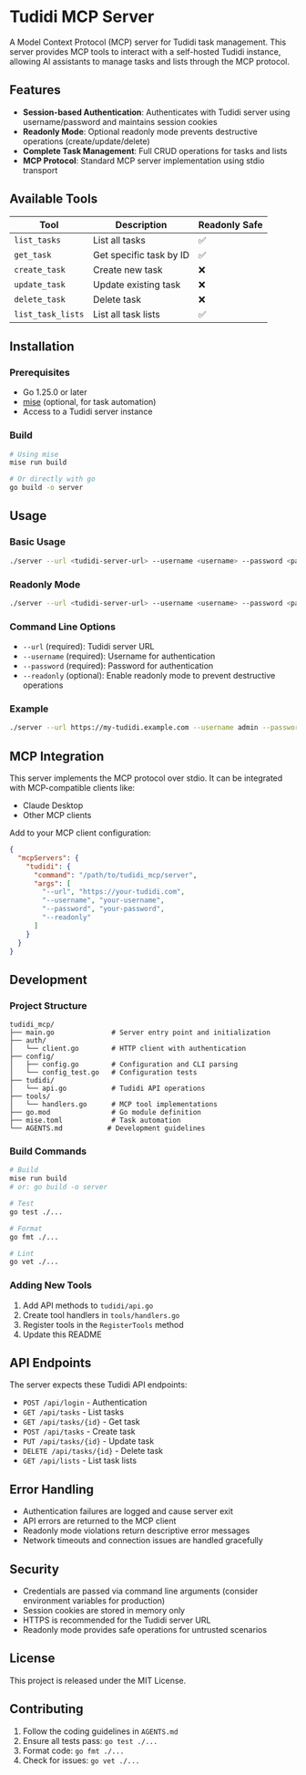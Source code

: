 # Tudidi MCP Server

A Model Context Protocol (MCP) server for Tudidi task management. This server provides MCP tools to interact with a self-hosted Tudidi instance, allowing AI assistants to manage tasks and lists through the MCP protocol.

## Features

- **Session-based Authentication**: Authenticates with Tudidi server using username/password and maintains session cookies
- **Readonly Mode**: Optional readonly mode prevents destructive operations (create/update/delete)
- **Complete Task Management**: Full CRUD operations for tasks and lists
- **MCP Protocol**: Standard MCP server implementation using stdio transport

## Available Tools

| Tool | Description | Readonly Safe |
|------|-------------|---------------|
| `list_tasks` | List all tasks | ✅ |
| `get_task` | Get specific task by ID | ✅ |
| `create_task` | Create new task | ❌ |
| `update_task` | Update existing task | ❌ |
| `delete_task` | Delete task | ❌ |
| `list_task_lists` | List all task lists | ✅ |

## Installation

### Prerequisites
- Go 1.25.0 or later
- [mise](https://mise.jdx.dev/) (optional, for task automation)
- Access to a Tudidi server instance

### Build

```bash
# Using mise
mise run build

# Or directly with go
go build -o server
```

## Usage

### Basic Usage

```bash
./server --url <tudidi-server-url> --username <username> --password <password>
```

### Readonly Mode

```bash
./server --url <tudidi-server-url> --username <username> --password <password> --readonly
```

### Command Line Options

- `--url` (required): Tudidi server URL
- `--username` (required): Username for authentication
- `--password` (required): Password for authentication  
- `--readonly` (optional): Enable readonly mode to prevent destructive operations

### Example

```bash
./server --url https://my-tudidi.example.com --username admin --password mypassword --readonly
```

## MCP Integration

This server implements the MCP protocol over stdio. It can be integrated with MCP-compatible clients like:

- Claude Desktop
- Other MCP clients

Add to your MCP client configuration:

```json
{
  "mcpServers": {
    "tudidi": {
      "command": "/path/to/tudidi_mcp/server",
      "args": [
        "--url", "https://your-tudidi.com",
        "--username", "your-username", 
        "--password", "your-password",
        "--readonly"
      ]
    }
  }
}
```

## Development

### Project Structure

```
tudidi_mcp/
├── main.go              # Server entry point and initialization
├── auth/
│   └── client.go        # HTTP client with authentication
├── config/
│   ├── config.go        # Configuration and CLI parsing
│   └── config_test.go   # Configuration tests
├── tudidi/
│   └── api.go           # Tudidi API operations
├── tools/
│   └── handlers.go      # MCP tool implementations
├── go.mod               # Go module definition
├── mise.toml            # Task automation
└── AGENTS.md           # Development guidelines
```

### Build Commands

```bash
# Build
mise run build
# or: go build -o server

# Test
go test ./...

# Format
go fmt ./...

# Lint
go vet ./...
```

### Adding New Tools

1. Add API methods to `tudidi/api.go`
2. Create tool handlers in `tools/handlers.go`
3. Register tools in the `RegisterTools` method
4. Update this README

## API Endpoints

The server expects these Tudidi API endpoints:

- `POST /api/login` - Authentication
- `GET /api/tasks` - List tasks
- `GET /api/tasks/{id}` - Get task
- `POST /api/tasks` - Create task
- `PUT /api/tasks/{id}` - Update task
- `DELETE /api/tasks/{id}` - Delete task
- `GET /api/lists` - List task lists

## Error Handling

- Authentication failures are logged and cause server exit
- API errors are returned to the MCP client
- Readonly mode violations return descriptive error messages
- Network timeouts and connection issues are handled gracefully

## Security

- Credentials are passed via command line arguments (consider environment variables for production)
- Session cookies are stored in memory only
- HTTPS is recommended for the Tudidi server URL
- Readonly mode provides safe operations for untrusted scenarios

## License

This project is released under the MIT License.

## Contributing

1. Follow the coding guidelines in `AGENTS.md`
2. Ensure all tests pass: `go test ./...`
3. Format code: `go fmt ./...`
4. Check for issues: `go vet ./...`